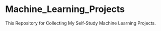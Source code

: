 # Machine_Learning_Projects
 This Repository for Collecting My Self-Study Machine Learning Projects.
 
